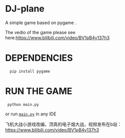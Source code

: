 # DJ-plane
A simple game based on pygame .

The vedio of the game please see here:https://www.bilibili.com/video/BV1pB4y137h3

# DEPENDENCIES
 ```console
   pip install pygame
   ```

# RUN THE GAME
  ```console
   python main.py 
   ```
or run [`main.py`](./main.py) in any IDE 


飞机大战小游戏改编，顶真的电子烟大战，视频发布在b站：https://www.bilibili.com/video/BV1pB4y137h3
